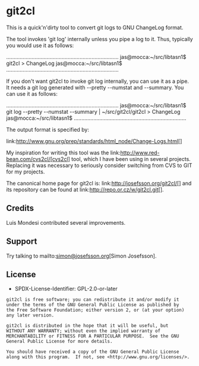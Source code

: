 git2cl
======

This is a quick'n'dirty tool to convert git logs to GNU ChangeLog
format.

The tool invokes 'git log' internally unless you pipe a log to it.
Thus, typically you would use it as follows:

...........................................................................
jas@mocca:~/src/libtasn1$ git2cl > ChangeLog
jas@mocca:~/src/libtasn1$
...........................................................................

If you don't want git2cl to invoke git log internally, you can use it
as a pipe.  It needs a git log generated with --pretty --numstat and
--summary.  You can use it as follows:

...........................................................................
jas@mocca:~/src/libtasn1$ git log --pretty --numstat --summary | ~/src/git2cl/git2cl > ChangeLog
jas@mocca:~/src/libtasn1$
...........................................................................

The output format is specified by:

link:http://www.gnu.org/prep/standards/html_node/Change-Logs.html[]

My inspiration for writing this tool was the
link:http://www.red-bean.com/cvs2cl/[cvs2cl] tool, which I have been
using in several projects.  Replacing it was necessary to seriously
consider switching from CVS to GIT for my projects.

The canonical home page for git2cl is:
link:http://josefsson.org/git2cl/[] and its repository can be found at
link:http://repo.or.cz/w/git2cl.git[].

Credits
-------

Luis Mondesi contributed several improvements.

Support
-------

Try talking to mailto:simon@josefsson.org[Simon Josefsson].

License
-------
- SPDX-License-Identifier: GPL-2.0-or-later

``` text
git2cl is free software; you can redistribute it and/or modify it
under the terms of the GNU General Public License as published by
the Free Software Foundation; either version 2, or (at your option)
any later version.

git2cl is distributed in the hope that it will be useful, but
WITHOUT ANY WARRANTY; without even the implied warranty of
MERCHANTABILITY or FITNESS FOR A PARTICULAR PURPOSE.  See the GNU
General Public License for more details.

You should have received a copy of the GNU General Public License
along with this program.  If not, see <http://www.gnu.org/licenses/>.
```
